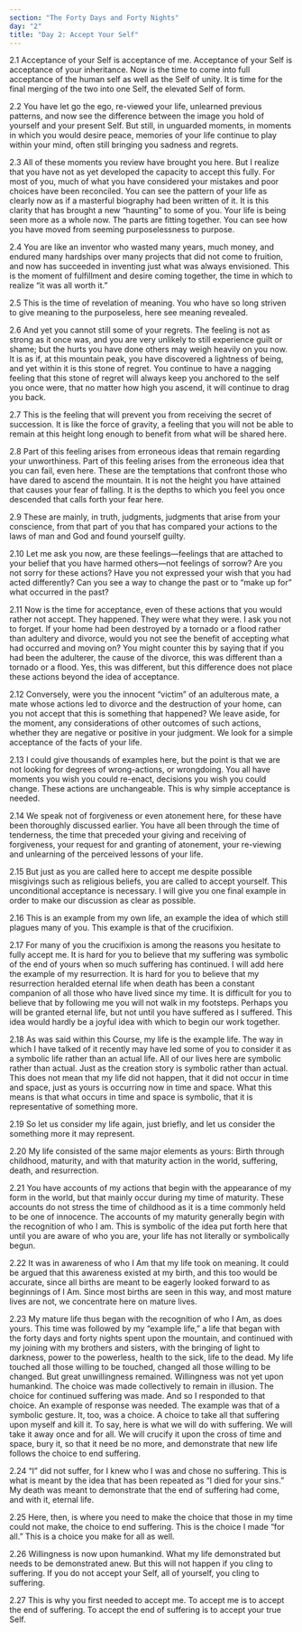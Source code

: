 ```yaml
---
section: "The Forty Days and Forty Nights"
day: "2"
title: "Day 2: Accept Your Self"
---
```


2.1 Acceptance of your Self is acceptance of me. Acceptance of your Self
is acceptance of your inheritance. Now is the time to come into full
acceptance of the human self as well as the Self of unity. It is time
for the final merging of the two into one Self, the elevated Self of
form.

2.2 You have let go the ego, re-viewed your life, unlearned previous
patterns, and now see the difference between the image you hold of
yourself and your present Self. But still, in unguarded moments, in
moments in which you would desire peace, memories of your life continue
to play within your mind, often still bringing you sadness and regrets.

2.3 All of these moments you review have brought you here. But I realize
that you have not as yet developed the capacity to accept this fully.
For most of you, much of what you have considered your mistakes and poor
choices have been reconciled. You can see the pattern of your life as
clearly now as if a masterful biography had been written of it. It is
this clarity that has brought a new “haunting” to some of you. Your life
is being seen more as a whole now. The parts are fitting together. You
can see how you have moved from seeming purposelessness to purpose.

2.4 You are like an inventor who wasted many years, much money, and
endured many hardships over many projects that did not come to fruition,
and now has succeeded in inventing just what was always envisioned. This
is the moment of fulfillment and desire coming together, the time in
which to realize “it was all worth it.”

2.5 This is the time of revelation of meaning. You who have so long
striven to give meaning to the purposeless, here see meaning revealed.

2.6 And yet you cannot still some of your regrets. The feeling is not as
strong as it once was, and you are very unlikely to still experience
guilt or shame; but the hurts you have done others may weigh heavily on
you now. It is as if, at this mountain peak, you have discovered a
lightness of being, and yet within it is this stone of regret. You
continue to have a nagging feeling that this stone of regret will always
keep you anchored to the self you once were, that no matter how high you
ascend, it will continue to drag you back.

2.7 This is the feeling that will prevent you from receiving the secret
of succession. It is like the force of gravity, a feeling that you will
not be able to remain at this height long enough to benefit from what
will be shared here.

2.8 Part of this feeling arises from erroneous ideas that remain
regarding your unworthiness. Part of this feeling arises from the
erroneous idea that you can fail, even here. These are the temptations
that confront those who have dared to ascend the mountain. It is not the
height you have attained that causes your fear of falling. It is the
depths to which you feel you once descended that calls forth your fear
here.

2.9 These are mainly, in truth, judgments, judgments that arise from
your conscience, from that part of you that has compared your actions to
the laws of man and God and found yourself guilty.

2.10 Let me ask you now, are these feelings—feelings that are attached
to your belief that you have harmed others—not feelings of sorrow? Are
you not sorry for these actions? Have you not expressed your wish that
you had acted differently? Can you see a way to change the past or to
“make up for” what occurred in the past?

2.11 Now is the time for acceptance, even of these actions that you
would rather not accept. They happened. They were what they were. I ask
you not to forget. If your home had been destroyed by a tornado or a
flood rather than adultery and divorce, would you not see the benefit of
accepting what had occurred and moving on? You might counter this by
saying that if you had been the adulterer, the cause of the divorce,
this was different than a tornado or a flood. Yes, this was different,
but this difference does not place these actions beyond the idea of
acceptance.

2.12 Conversely, were you the innocent “victim” of an adulterous mate, a
mate whose actions led to divorce and the destruction of your home, can
you not accept that this is something that happened? We leave aside, for
the moment, any considerations of other outcomes of such actions,
whether they are negative or positive in your judgment. We look for a
simple acceptance of the facts of your life.

2.13 I could give thousands of examples here, but the point is that we
are not looking for degrees of wrong-actions, or wrongdoing. You all
have moments you wish you could re-enact, decisions you wish you could
change. These actions are unchangeable. This is why simple acceptance is
needed.

2.14 We speak not of forgiveness or even atonement here, for these have
been thoroughly discussed earlier. You have all been through the time of
tenderness, the time that preceded your giving and receiving of
forgiveness, your request for and granting of atonement, your re-viewing
and unlearning of the perceived lessons of your life.

2.15 But just as you are called here to accept me despite possible
misgivings such as religious beliefs, you are called to accept yourself.
This unconditional acceptance is necessary. I will give you one final
example in order to make our discussion as clear as possible.

2.16 This is an example from my own life, an example the idea of which
still plagues many of you. This example is that of the crucifixion.

2.17 For many of you the crucifixion is among the reasons you hesitate
to fully accept me. It is hard for you to believe that my suffering was
symbolic of the end of yours when so much suffering has continued. I
will add here the example of my resurrection. It is hard for you to
believe that my resurrection heralded eternal life when death has been a
constant companion of all those who have lived since my time. It is
difficult for you to believe that by following me you will not walk in
my footsteps. Perhaps you will be granted eternal life, but not until
you have suffered as I suffered. This idea would hardly be a joyful idea
with which to begin our work together.

2.18 As was said within this Course, my life is the example life. The
way in which I have talked of it recently may have led some of you to
consider it as a symbolic life rather than an actual life. All of our
lives here are symbolic rather than actual. Just as the creation story
is symbolic rather than actual. This does not mean that my life did not
happen, that it did not occur in time and space, just as yours is
occurring now in time and space. What this means is that what occurs in
time and space is symbolic, that it is representative of something more.

2.19 So let us consider my life again, just briefly, and let us consider
the something more it may represent.

2.20 My life consisted of the same major elements as yours: Birth
through childhood, maturity, and with that maturity action in the world,
suffering, death, and resurrection.

2.21 You have accounts of my actions that begin with the appearance of
my form in the world, but that mainly occur during my time of maturity.
These accounts do not stress the time of childhood as it is a time
commonly held to be one of innocence. The accounts of my maturity
generally begin with the recognition of who I am. This is symbolic of
the idea put forth here that until you are aware of who you are, your
life has not literally or symbolically begun.

2.22 It was in awareness of who I Am that my life took on meaning. It
could be argued that this awareness existed at my birth, and this too
would be accurate, since all births are meant to be eagerly looked
forward to as beginnings of I Am. Since most births are seen in this
way, and most mature lives are not, we concentrate here on mature lives.

2.23 My mature life thus began with the recognition of who I Am, as does
yours. This time was followed by my “example life,” a life that began
with the forty days and forty nights spent upon the mountain, and
continued with my joining with my brothers and sisters, with the
bringing of light to darkness, power to the powerless, health to the
sick, life to the dead. My life touched all those willing to be touched,
changed all those willing to be changed. But great unwillingness
remained. Willingness was not yet upon humankind. The choice was made
collectively to remain in illusion. The choice for continued suffering
was made. And so I responded to that choice. An example of response was
needed. The example was that of a symbolic gesture. It, too, was a
choice. A choice to take all that suffering upon myself and kill it. To
say, here is what we will do with suffering. We will take it away once
and for all. We will crucify it upon the cross of time and space, bury
it, so that it need be no more, and demonstrate that new life follows
the choice to end suffering.

2.24 “I” did not suffer, for I knew who I was and chose no suffering.
This is what is meant by the idea that has been repeated as “I died for
your sins.” My death was meant to demonstrate that the end of suffering
had come, and with it, eternal life.

2.25 Here, then, is where you need to make the choice that those in my
time could not make, the choice to end suffering. This is the choice I
made “for all.” This is a choice you make for all as well.

2.26 Willingness is now upon humankind. What my life demonstrated but
needs to be demonstrated anew. But this will not happen if you cling to
suffering. If you do not accept your Self, all of yourself, you cling to
suffering.

2.27 This is why you first needed to accept me. To accept me is to
accept the end of suffering. To accept the end of suffering is to accept
your true Self.

